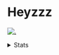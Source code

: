 # Heyzzz  

[![.](https://skillicons.dev/icons?i=js,ts,nextjs,nestjs,mongodb)](https://skillicons.dev)  

<details>
<summary>Stats</summary
<!--START_SECTION:waka-->

```txt
TypeScript                 3 hrs 30 mins   ██████████░░░░░░░░░░░░░░░   39.57 %
HTML                       1 hr 37 mins    ████▓░░░░░░░░░░░░░░░░░░░░   18.42 %
JavaScript                 1 hr 22 mins    ████░░░░░░░░░░░░░░░░░░░░░   15.52 %
Other                      29 mins         █▒░░░░░░░░░░░░░░░░░░░░░░░   05.60 %
JSON                       24 mins         █░░░░░░░░░░░░░░░░░░░░░░░░   04.62 %
```

<!--END_SECTION:waka-->
</details>
